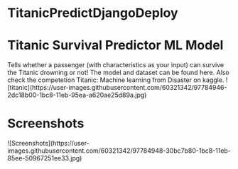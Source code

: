 # TitanicPredictDjangoDeploy
<h1>Titanic Survival Predictor ML Model</h1>
Tells whether a passenger (with characteristics as your input) can survive the Titanic drowning or not!
The model and dataset can be found here. Also check the competetion Titanic: Machine learning from Disaster on kaggle.
![titanic](https://user-images.githubusercontent.com/60321342/97784946-2dc18b00-1bc8-11eb-95ea-a620ae25d89a.jpg)

<h1>Screenshots</h1>
![Screenshots](https://user-images.githubusercontent.com/60321342/97784948-30bc7b80-1bc8-11eb-85ee-50967251ee33.jpg)
